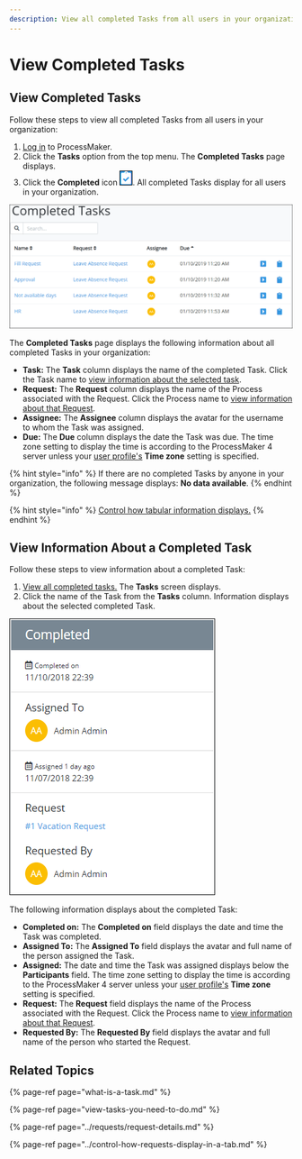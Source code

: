 ```yaml
---
description: View all completed Tasks from all users in your organization.
---
```


# View Completed Tasks

## View Completed Tasks

Follow these steps to view all completed Tasks from all users in your organization:

1. [Log in](../log-in.md#log-in) to ProcessMaker.
2. Click the **Tasks** option from the top menu. The **Completed Tasks** page displays.
3. Click the **Completed** icon ![](../../.gitbook/assets/completed-icon-request%20%281%29.png). All completed Tasks display for all users in your organization.

![Completed Tasks in the Tasks page](../../.gitbook/assets/completed-tasks-tasks.png)

The **Completed Tasks** page displays the following information about all completed Tasks in your organization:

* **Task:** The **Task** column displays the name of the completed Task. Click the Task name to [view information about the selected task](view-completed-tasks.md#view-information-about-a-completed-task).
* **Request:** The **Request** column displays the name of the Process associated with the Request. Click the Process name to [view information about that Request](../requests/request-details.md).
* **Assignee:** The **Assignee** column displays the avatar for the username to whom the Task was assigned.
* **Due:** The **Due** column displays the date the Task was due. The time zone setting to display the time is according to the ProcessMaker 4 server unless your [user profile's](../profile-settings.md#change-your-profile-settings) **Time zone** setting is specified.

{% hint style="info" %}
If there are no completed Tasks by anyone in your organization, the following message displays: **No data available**.
{% endhint %}

{% hint style="info" %}
[Control how tabular information displays.](../control-how-requests-display-in-a-tab.md)
{% endhint %}

## View Information About a Completed Task

Follow these steps to view information about a completed Task:

1. [View all completed tasks.](view-completed-tasks.md#view-completed-tasks) The **Tasks** screen displays.
2. Click the name of the Task from the **Tasks** column. Information displays about the selected completed Task.

![Information about a completed Task](../../.gitbook/assets/completed-task-information-tasks.png)

The following information displays about the completed Task:

* **Completed on:** The **Completed on** field displays the date and time the Task was completed.
* **Assigned To:** The **Assigned To** field displays the avatar and full name of the person assigned the Task.
* **Assigned:** The date and time the Task was assigned displays below the **Participants** field. The time zone setting to display the time is according to the ProcessMaker 4 server unless your [user profile's](../profile-settings.md#change-your-profile-settings) **Time zone** setting is specified.
* **Request:** The **Request** field displays the name of the Process associated with the Request. Click the Process name to [view information about that Request](../requests/request-details.md).
* **Requested By:** The **Requested By** field displays the avatar and full name of the person who started the Request.

## Related Topics

{% page-ref page="what-is-a-task.md" %}

{% page-ref page="view-tasks-you-need-to-do.md" %}

{% page-ref page="../requests/request-details.md" %}

{% page-ref page="../control-how-requests-display-in-a-tab.md" %}

